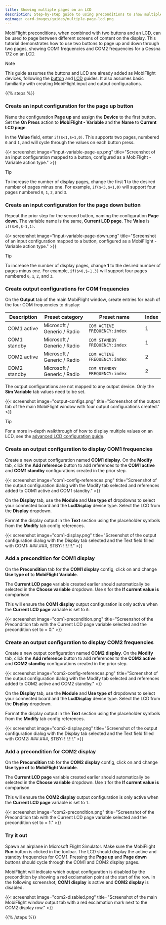 ```yaml
---
title: Showing multiple pages on an LCD
description: Step-by-step guide to using preconditions to show multiple pages of content on an LCD.
ogimage: card-images/guides/multiple-page-lcd.png
---
```


<!-- markdownlint thinks <none>, which is a value in MobiFlight UI, is inline HTML, so disable the rule in this file. -->
<!-- markdownlint-disable MD033 -->

MobiFlight preconditions, when combined with two buttons and an LCD, can be used to page between different screens of content on the display. This tutorial demonstrates how to use two buttons to page up and down through two pages, showing COM1 frequencies and COM2 frequencies for a Cessna 172 on an LCD.

> [!NOTE]
> This guide assumes the buttons and LCD are already added as MobiFlight devices, following the [button](/devices/button-switch/) and [LCD](/devices/LCD/) guides. It also assumes basic familiarity with creating MobiFlight input and output configurations.

{{% steps %}}

### Create an input configuration for the page up button

Name the configuration **Page up** and assign the **Device** to the first button. Set the **On Press** action to **MobiFlight - Variable** and the **Name** to **Current LCD page**.

In the **Value** field, enter `if($<1,$+1,0)`. This supports two pages, numbered `0` and `1`, and will cycle through the values on each button press.

{{< screenshot image="input-variable-page-up.png" title="Screenshot of an input configuration mapped to a button, configured as a MobiFlight - Variable action type." >}}

> [!TIP]
> To increase the number of display pages, change the first **1** to the desired number of pages minus one. For example, `if($<3,$+1,0)` will support four pages numbered `0`, `1`, `2`, and `3`.

### Create an input configuration for the page down button

Repeat the prior step for the second button, naming the configuration **Page down**. The variable name is the same, **Current LCD page**. The **Value** is `if($>0,$-1,1)`.

{{< screenshot image="input-variable-page-down.png" title="Screenshot of an input configuration mapped to a button, configured as a MobiFlight - Variable action type." >}}

> [!TIP]
> To increase the number of display pages, change **1** to the desired number of pages minus one. For example, `if($>0,$-1,3)` will support four pages numbered `0`, `1`, `2`, and `3`.

### Create output configurations for COM frequencies

On the **Output** tab of the main MobiFlight window, create entries for each of the four COM frequencies to display:

| Description  | Preset category             | Preset name                   | Index |
| ------------ | --------------------------- | ----------------------------- | ----- |
| COM1 active  | Microsoft / Generic / Radio | `COM ACTIVE FREQUENCY:index`  | 1     |
| COM1 standby | Microsoft / Generic / Radio | `COM STANDBY FREQUENCY:index` | 1     |
| COM2 active  | Microsoft / Generic / Radio | `COM ACTIVE FREQUENCY:index`  | 2     |
| COM2 standby | Microsoft / Generic / Radio | `COM STANDBY FREQUENCY:index` | 2     |

The output configurations are not mapped to any output device. Only the **Sim Variable** tab values need to be set.

{{< screenshot image="output-configs.png" title="Screenshot of the output tab of the main MobiFlight window with four output configurations created." >}}

> [!TIP]
> For a more in-depth walkthrough of how to display multiple values on an LCD, see the [advanced LCD configuration guide](/devices/lcd/advanced-configuration/).

### Create an output configuration to display COM1 frequencies

Create a new output configuration named **COM1 display**. On the **Modify** tab, click the **Add reference** button to add references to the **COM1 active** and **COM1 standby** configurations created in the prior step.

{{< screenshot image="com1-config-references.png" title="Screenshot of the output configuration dialog with the Modify tab selected and references added to COM1 active and COM1 standby." >}}

On the **Display** tab, use the **Module** and **Use type of** dropdowns to select your connected board and the **LcdDisplay** device type. Select the LCD from the **Display** dropdown.

Format the display output in the **Text** section using the placeholder symbols from the **Modify** tab config references.

{{< screenshot image="com1-display.png" title="Screenshot of the output configuration dialog with the Display tab selected and the Text field filled with COM1: ###.###, STBY: !!!.!!!." >}}

### Add a precondition for COM1 display

<!-- markdownlint-disable-next-line MD033 -->

On the **Precondition** tab for the **COM1 display** config, click on **<none>** and change **Use type of** to **MobiFlight Variable**.

The **Current LCD page** variable created earlier should automatically be selected in the **Choose variable** dropdown. Use `0` for the **If current value is** comparison.

This will ensure the **COM1 display** output configuration is only active when the **Current LCD page** variable is set to `0`.

{{< screenshot image="com1-precondition.png" title="Screenshot of the Precondition tab with the Current LCD page variable selected and the precondition set to = 0." >}}

### Create an output configuration to display COM2 frequencies

Create a new output configuration named **COM2 display**. On the **Modify** tab, click the **Add reference** button to add references to the **COM2 active** and **COM2 standby** configurations created in the prior step.

{{< screenshot image="com2-config-references.png" title="Screenshot of the output configuration dialog with the Modify tab selected and references added to COM2 active and COM2 standby." >}}

On the **Display** tab, use the **Module** and **Use type of** dropdowns to select your connected board and the **LcdDisplay** device type. Select the LCD from the **Display** dropdown.

Format the display output in the **Text** section using the placeholder symbols from the **Modify** tab config references.

{{< screenshot image="com2-display.png" title="Screenshot of the output configuration dialog with the Display tab selected and the Text field filled with COM2: ###.###, STBY: !!!.!!!." >}}

### Add a precondition for COM2 display

On the **Precondition** tab for the **COM2 display** config, click on **<none>** and change **Use type of** to **MobiFlight Variable**.

The **Current LCD page** variable created earlier should automatically be selected in the **Choose variable** dropdown. Use `1` for the **If current value is** comparison.

This will ensure the **COM2 display** output configuration is only active when the **Current LCD page** variable is set to `1`.

{{< screenshot image="com2-precondition.png" title="Screenshot of the Precondition tab with the Current LCD page variable selected and the precondition set to = 1." >}}

### Try it out

Spawn an airplane in Microsoft Flight Simulator. Make sure the MobiFlight **Run** button is clicked in the toolbar. The LCD should display the active and standby frequencies for COM1. Pressing the **Page up** and **Page down** buttons should cycle through the COM1 and COM2 display pages.

MobiFlight will indicate which output configuration is disabled by the precondition by showing a red exclamation point at the start of the row. In the following screenshot, **COM1 display** is active and **COM2 display** is disabled.

{{< screenshot image="com2-disabled.png" title="Screenshot of the main MobiFlight window output tab with a red exclamation mark next to the COM2 display row." >}}

{{% /steps %}}
